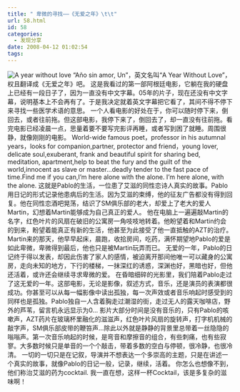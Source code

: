 ```yaml
---
title: " 卑微的寻找——《无爱之年》\t\t"
url: 58.html
id: 58
categories:
  - 发现分享
date: 2008-04-12 01:02:54
tags:
---
```


![A year without love](../../../images/2008/04/34.jpg) “Año sin amor, Un”，英文名叫“A Year Without Love”，权且翻译成《无爱之年》吧。 这是我看过的第一部阿根廷电影，它躺在我的硬盘上已经有一段日子了，因为一直没有中文字幕。05年的片子，现在还没有中文字幕，说明基本上不会再有了。于是我决定就着英文字幕把它看了，其间不得不停下来寻找一些医学术语的意思。 一个人看电影的好处在于，你可以随时停下来，倒回去，或者往前拖。但这部电影，我停下来了，倒回去了，却一直没有往前拖。看完电影已经凌晨一点，思量着要不要写完影评再睡，或者写到困了就睡。周围很静，就像刚刚的电影。 World-wide famous poet，professor in his autumnal years，looks for companion,partner, protector and friend，young lover, delicate soul,exuberant, frank and beautiful spirit for sharing bed, meditation, apartment,help to beat the fury and the guilt of the world,innocent as slave or master…deadly tender to the fast pace of time.Find me if you can,I’m here alone with the alone. I’m here alone, with the alone. 这就是Pablo的生活，一位患了艾滋的同性恋诗人真实的故事。Pablo用日记的形式记录他患病后的生活。因为艾滋的束缚，他的征友广告都没有得到回复。他在同性恋酒吧晃荡，结识了SM俱乐部的老大，却爱上了老大的爱人Martin，幻想着Martin能够成为自己真正的爱人。 他在电脑上一遍遍敲Martin的名字，红色叶片的风扇在破旧的公寓房一角吱吱地转着。他盼望着和Martin约会的到来，盼望着能真正有新的生活，他甚至为此接受了他一直抵触的AZT的治疗。Martin来的那天，他早早起床，晨跑，收拾房间，吃药，满怀期望地Pablo的爱是如此卑微，卑微得到最后，他也只是被Martin玩弄而已。 无爱的一年，Pablo的日记终于得以发表，却因此伤害了家人的感情，被迫离开那间他唯一可以藏身的公寓房，走向未知的地方，下行的楼梯，一抹深红的诱惑，深渊也好，黑暗也好，但他还活着，或许还会继续寻求卑微的爱。 在昏暗细碎的光影里，我们陪着Pablo走过了这无爱的一年。这部电影，无论是影像，叙述方式，音乐，还是演员的表演都很成功。你甚至可以从每一幅影像中读出孤独，每一次声效或者音乐响起时感受到的同样也是孤独。Pablo独自一人含着胸走过潮湿的街，走过无人的露天咖啡店，野外的芦苇，留言机永远显示为0… 影片大部分时间是没有音乐的，只有Pablo的咳嗽声，AZT药片在玻璃杯里融化的滋滋声，红色叶片风扇的旋转声，打字机机械的敲字声，SM俱乐部皮带的鞭笞声…除此以外就是静静的背景里总带着一丝隐隐的嗡嗡声。第一次音乐响起的时候，是弯音和摩擦音的组合，有些刺痛，也有些寂寥。大多数时候只是单音的一个个敲击，带着多数的空白与停顿，很冷静，也很冷清。 一切的一切只是在记叙，导演并不想表达一个多崇高的主题，只是在讲述一个真实的故事，就像Pablo的日记一般，记录，继续，活着。 你怎么也想像不到，他们称治艾滋的药为cocktail. 我一直在想，这样一杯Cocktail，该是多复杂的滋味啊！